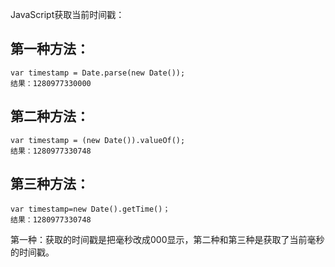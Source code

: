 JavaScript获取当前时间戳：

## 第一种方法：

```
var timestamp = Date.parse(new Date());
结果：1280977330000
```


## 第二种方法：

```
var timestamp = (new Date()).valueOf();
结果：1280977330748
```

## 第三种方法：

```
var timestamp=new Date().getTime()；
结果：1280977330748
```

第一种：获取的时间戳是把毫秒改成000显示，第二种和第三种是获取了当前毫秒的时间戳。